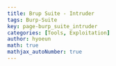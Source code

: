 ```yaml
---
title: Brup Suite - Intruder
tags: Burp-Suite
key: page-burp_suite_intruder
categories: [Tools, Exploitation]
author: hyoeun
math: true
mathjax_autoNumber: true
---
```


